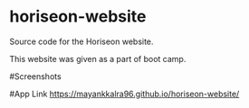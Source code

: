 # horiseon-website
Source code for the Horiseon website. 

This website was given as a part of boot camp.

#Screenshots


#App Link
https://mayankkalra96.github.io/horiseon-website/
